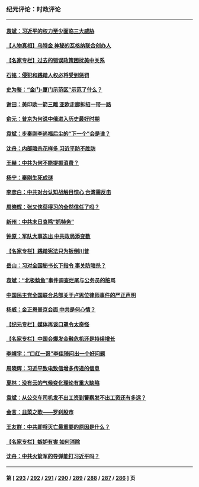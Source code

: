 ### 纪元评论：时政评论
---
#### [袁斌：习近平的权力至少面临三大威胁](../../pages/nsc1025/n14076084.md) 
#### [【人物真相】乌特金 神秘的瓦格纳联合创办人](../../pages/nsc1025/n14075740.md) 
#### [【名家专栏】过去的错误政策困扰美中关系](../../pages/nsc1025/n14075082.md) 
#### [石铭：侵犯和践踏人权必将受到惩罚](../../pages/nsc1025/n14075673.md) 
#### [史为鉴：“金门-厦门示范区”示范了什么？](../../pages/nsc1025/n14075663.md) 
#### [谢田：美印欧一箭三雕 亚欧走廊拆招一带一路](../../pages/nsc1025/n14075417.md) 
#### [俞元：普京为何说中俄进入历史最好时期](../../pages/nsc1025/n14075506.md) 
#### [袁斌：步秦刚李尚福后尘的“下一个”会是谁？](../../pages/nsc1025/n14075472.md) 
#### [沈舟：内部暗杀花样多 习近平防不胜防](../../pages/nsc1025/n14075301.md) 
#### [王赫：中共为何不能提振消费？](../../pages/nsc1025/n14075247.md) 
#### [杨宁：秦刚生死成谜](../../pages/nsc1025/n14074638.md) 
#### [李彦白：中共对台认知战触目惊心 台湾需反击](../../pages/nsc1025/n14075196.md) 
#### [周晓辉：张又侠获得习的全然信任了吗？](../../pages/nsc1025/n14075187.md) 
#### [新州：中共末日哀鸣“抓特务”](../../pages/nsc1025/n14074931.md) 
#### [钟原：军队大事迭出 中共政局添变数](../../pages/nsc1025/n14074753.md) 
#### [【名家专栏】践踏宪法只为扳倒川普](../../pages/nsc1025/n14074607.md) 
#### [岳山：习对全国秘书长下指令 事关防暗杀？](../../pages/nsc1025/n14074346.md) 
#### [袁斌：“北极鲶鱼”事件调查烂尾与公务员的脏骂](../../pages/nsc1025/n14074274.md) 
#### [中国民主党全国联合总部关于卢思位律师事件的严正声明](../../pages/nsc1025/n14074079.md) 
#### [杨威：金正恩普京会面 中共是何心情？](../../pages/nsc1025/n14074027.md) 
#### [【纪元专栏】媒体再谈口罩令太奇怪](../../pages/nsc1025/n14073963.md) 
#### [【名家专栏】中国会爆发金融危机还是持续增长](../../pages/nsc1025/n14073758.md) 
#### [李靖宇：“口红一哥”李佳琦问出一个好问题](../../pages/nsc1025/n14073929.md) 
#### [周晓辉：习近平致电致信增多传递的信息](../../pages/nsc1025/n14073906.md) 
#### [夏林：没有云的气候变化理论有重大缺陷](../../pages/nsc1025/n14073935.md) 
#### [袁斌：从公交车司机发不出工资到警察发不出工资还有多远？](../../pages/nsc1025/n14073579.md) 
#### [金言：韭菜之歌——罗刹股市](../../pages/nsc1025/n14073267.md) 
#### [王友群：中共即将灭亡最重要的原因是什么？](../../pages/nsc1025/n14073339.md) 
#### [【名家专栏】嫉妒有害 如何消除](../../pages/nsc1025/n14071522.md) 
#### [沈舟：中共火箭军的导弹能打习近平吗？](../../pages/nsc1025/n14072540.md) 

---
#### 第 [ [293](./293.md) / [292](./292.md) / [291](./291.md) / [290](./290.md) / [289](./289.md) / [288](./288.md) / [287](./287.md) / [286](./286.md) ] 页
